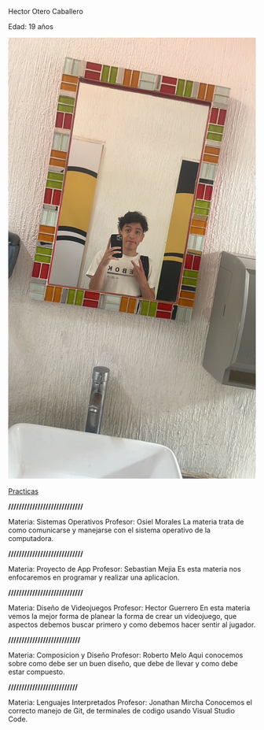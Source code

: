 Hector Otero Caballero 

Edad: 19 años

![Yo](YO.jpg)

[Practicas](Practica5.md)


**////////////////////////////**

Materia: Sistemas Operativos
Profesor: Osiel Morales
La materia trata de como comunicarse y manejarse con el sistema operativo de la computadora.

**////////////////////////////**

Materia: Proyecto de App
Profesor: Sebastian Mejia
Es esta materia nos enfocaremos en programar y realizar una aplicacion. 

**////////////////////////////**

Materia: Diseño de Videojuegos
Profesor: Hector Guerrero
En esta materia vemos la mejor forma de planear la forma de crear un videojuego, que aspectos debemos buscar primero y como debemos hacer sentir al jugador.

**///////////////////////////**

Materia: Composicion y Diseño
Profesor: Roberto Melo
Aqui conocemos sobre como debe ser un buen diseño, que debe de llevar y como debe estar compuesto.

**//////////////////////////**

Materia: Lenguajes Interpretados
Profesor: Jonathan Mircha
Conocemos el correcto manejo de Git, de terminales de codigo usando Visual Studio Code.
